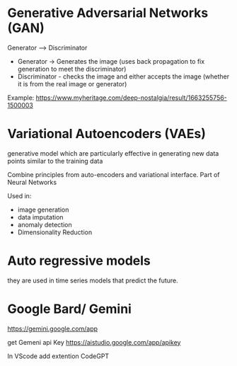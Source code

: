 # Generative Adversarial Networks (GAN)

Generator --> Discriminator

- Generator -> Generates the image (uses back propagation to fix generation to meet the discriminator)
- Discriminator - checks the image and either accepts the image (whether it is from the real image or generator)



Example: https://www.myheritage.com/deep-nostalgia/result/1663255756-1500003


# Variational Autoencoders (VAEs)

generative model which are particularly effective in generating new data points similar to the training data

Combine principles from auto-encoders and variational interface. Part of Neural Networks

Used in:
- image generation
- data imputation
- anomaly detection
- Dimensionality Reduction


# Auto regressive models

they are used in time series models that predict the future.

# Google Bard/ Gemini

https://gemini.google.com/app


get Gemeni api Key 
https://aistudio.google.com/app/apikey

In VScode add extention CodeGPT